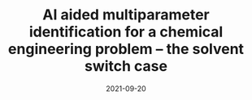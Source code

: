 ---
title: " AI aided multiparameter identification for a chemical engineering problem – the solvent switch case"
collection: talks
type: "Oral presentation"
effort: "given"
permalink: /talks/ecce13_ulderico
venue: "13th European Congress of Chemical Engineering"
date: 2021-09-20
location: "Berlin, Germany - Held Online"
---